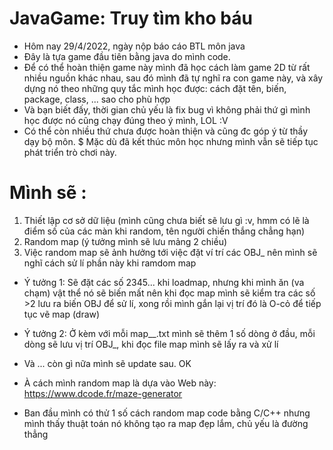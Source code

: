 # JavaGame: Truy tìm kho báu
- Hôm nay 29/4/2022, ngày nộp báo cáo BTL môn java
- Đây là tựa game đầu tiên bằng java do mình code. 
- Để có thể hoàn thiện game này mình đã học cách làm game 2D từ rất nhiều nguồn khác nhau, sau đó mình đã tự nghĩ ra con game này, và xây dựng nó theo những quy tắc mình  học được: cách đặt tên, biến, package, class, ... sao cho phù hợp
-  Và bạn biết đấy, thời gian chủ yếu là fix bug vì không phải thứ gì mình học được nó cũng chạy đúng theo ý mình, LOL :V
-  Có thể còn nhiều thứ chưa được hoàn thiện và cũng đc góp ý từ thầy dạy bộ môn. 
$ Mặc dù đã kết thúc môn học nhưng mình vẫn sẽ tiếp tục phát triển trò chơi này.
# Mình sẽ : 
1. Thiết lập cơ sở dữ liệu (mình cũng chưa biết sẽ lưu gì :v, hmm có lẽ là điểm số của các màn khi random, tên người chiến thắng chẳng hạn)
2. Random map (ý tưởng mình sẽ lưu mảng 2 chiều)
3. Việc random map sẽ ảnh hưởng tới việc đặt ví trí các OBJ_ nên mình sẽ nghĩ cách sử lí phần này khi ramdom map 
- Ý tưởng 1: Sẽ đặt các số 2345... khi loadmap, nhưng khi mình ăn (va chạm) vật thể nó sẽ biến mất nên khi đọc map mình sẽ kiểm tra các số >2 lưu ra biến OBJ để sử lí,
 xong rồi mình gắn lại vị trí đó là O-cỏ để tiếp tục vẽ map (draw)
- Ý tưởng 2: Ở kèm với mỗi map__.txt mình sẽ thêm 1 số dòng ở đầu, mỗi dòng sẽ lưu vị trí OBJ_, khi đọc file map mình sẽ lấy ra và xử lí


- Và ... còn gì nữa mình sẽ update sau. OK 
- À cách mình random map là dựa vào Web này: https://www.dcode.fr/maze-generator
- Ban đầu mình có thử 1 số cách random map code bằng C/C++ nhưng mình thấy thuật toán nó không tạo ra map đẹp lắm, chủ yếu là đường thẳng

